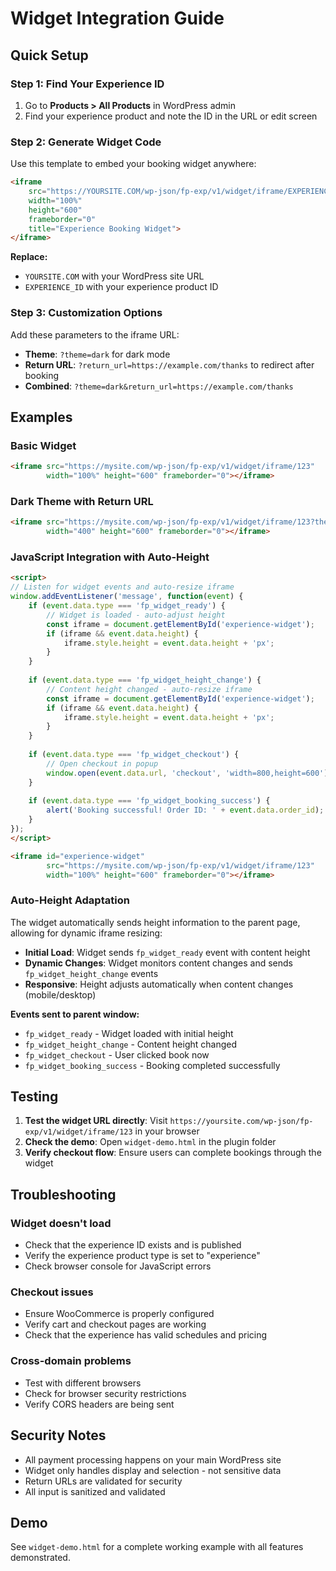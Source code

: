 # Widget Integration Guide

## Quick Setup

### Step 1: Find Your Experience ID
1. Go to **Products > All Products** in WordPress admin
2. Find your experience product and note the ID in the URL or edit screen

### Step 2: Generate Widget Code
Use this template to embed your booking widget anywhere:

```html
<iframe 
    src="https://YOURSITE.COM/wp-json/fp-exp/v1/widget/iframe/EXPERIENCE_ID"
    width="100%" 
    height="600" 
    frameborder="0"
    title="Experience Booking Widget">
</iframe>
```

**Replace:**
- `YOURSITE.COM` with your WordPress site URL
- `EXPERIENCE_ID` with your experience product ID

### Step 3: Customization Options

Add these parameters to the iframe URL:

- **Theme**: `?theme=dark` for dark mode
- **Return URL**: `?return_url=https://example.com/thanks` to redirect after booking
- **Combined**: `?theme=dark&return_url=https://example.com/thanks`

## Examples

### Basic Widget
```html
<iframe src="https://mysite.com/wp-json/fp-exp/v1/widget/iframe/123" 
        width="100%" height="600" frameborder="0"></iframe>
```

### Dark Theme with Return URL
```html
<iframe src="https://mysite.com/wp-json/fp-exp/v1/widget/iframe/123?theme=dark&return_url=https://partner.com/success" 
        width="400" height="600" frameborder="0"></iframe>
```

### JavaScript Integration with Auto-Height
```html
<script>
// Listen for widget events and auto-resize iframe
window.addEventListener('message', function(event) {
    if (event.data.type === 'fp_widget_ready') {
        // Widget is loaded - auto-adjust height
        const iframe = document.getElementById('experience-widget');
        if (iframe && event.data.height) {
            iframe.style.height = event.data.height + 'px';
        }
    }
    
    if (event.data.type === 'fp_widget_height_change') {
        // Content height changed - auto-resize iframe
        const iframe = document.getElementById('experience-widget');
        if (iframe && event.data.height) {
            iframe.style.height = event.data.height + 'px';
        }
    }
    
    if (event.data.type === 'fp_widget_checkout') {
        // Open checkout in popup
        window.open(event.data.url, 'checkout', 'width=800,height=600');
    }
    
    if (event.data.type === 'fp_widget_booking_success') {
        alert('Booking successful! Order ID: ' + event.data.order_id);
    }
});
</script>

<iframe id="experience-widget"
        src="https://mysite.com/wp-json/fp-exp/v1/widget/iframe/123" 
        width="100%" height="600" frameborder="0"></iframe>
```

### Auto-Height Adaptation

The widget automatically sends height information to the parent page, allowing for dynamic iframe resizing:

- **Initial Load**: Widget sends `fp_widget_ready` event with content height
- **Dynamic Changes**: Widget monitors content changes and sends `fp_widget_height_change` events
- **Responsive**: Height adjusts automatically when content changes (mobile/desktop)

**Events sent to parent window:**
- `fp_widget_ready` - Widget loaded with initial height
- `fp_widget_height_change` - Content height changed
- `fp_widget_checkout` - User clicked book now
- `fp_widget_booking_success` - Booking completed successfully

## Testing

1. **Test the widget URL directly**: Visit `https://yoursite.com/wp-json/fp-exp/v1/widget/iframe/123` in your browser
2. **Check the demo**: Open `widget-demo.html` in the plugin folder
3. **Verify checkout flow**: Ensure users can complete bookings through the widget

## Troubleshooting

### Widget doesn't load
- Check that the experience ID exists and is published
- Verify the experience product type is set to "experience"
- Check browser console for JavaScript errors

### Checkout issues
- Ensure WooCommerce is properly configured
- Verify cart and checkout pages are working
- Check that the experience has valid schedules and pricing

### Cross-domain problems
- Test with different browsers
- Check for browser security restrictions
- Verify CORS headers are being sent

## Security Notes

- All payment processing happens on your main WordPress site
- Widget only handles display and selection - not sensitive data
- Return URLs are validated for security
- All input is sanitized and validated

## Demo

See `widget-demo.html` for a complete working example with all features demonstrated.
